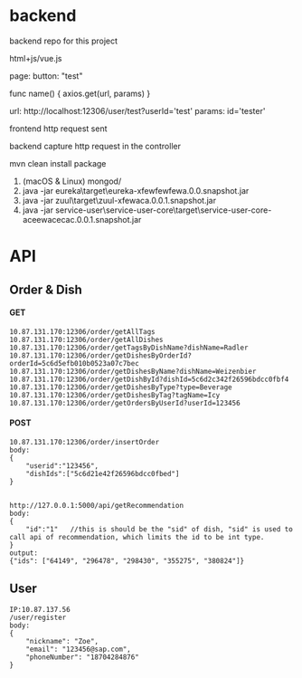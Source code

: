 # backend
backend repo for this project

html+js/vue.js

page: button: "test"

func name() {
	axios.get(url, params)
}

url: http://localhost:12306/user/test?userId='test'
params: id='tester'


frontend http request sent


backend capture http request in the controller



mvn clean install package

1. (macOS & Linux) mongod/
2. java -jar eureka\target\eureka-xfewfewfewa.0.0.snapshot.jar
3. java -jar zuul\target\zuul-xfewaca.0.0.1.snapshot.jar
4. java -jar service-user\service-user-core\target\service-user-core-aceewacecac.0.0.1.snapshot.jar



# API 
## Order & Dish

#### GET
```
10.87.131.170:12306/order/getAllTags
10.87.131.170:12306/order/getAllDishes
10.87.131.170:12306/order/getTagsByDishName?dishName=Radler
10.87.131.170:12306/order/getDishesByOrderId?orderId=5c6d5efb010b0523a07c7bec
10.87.131.170:12306/order/getDishesByName?dishName=Weizenbier
10.87.131.170:12306/order/getDishById?dishId=5c6d2c342f26596bdcc0fbf4
10.87.131.170:12306/order/getDishesByType?type=Beverage
10.87.131.170:12306/order/getDishesByTag?tagName=Icy
10.87.131.170:12306/order/getOrdersByUserId?userId=123456
```

#### POST 
```
10.87.131.170:12306/order/insertOrder
body:
{
	"userid":"123456",
	"dishIds":["5c6d21e42f26596bdcc0fbed"]
}


http://127.0.0.1:5000/api/getRecommendation
body:
{
	"id":"1"   //this is should be the "sid" of dish, "sid" is used to call api of recommendation, which limits the id to be int type.
}
output:
{"ids": ["64149", "296478", "298430", "355275", "380824"]}

```

## User
```
IP:10.87.137.56
/user/register
body:
{
	"nickname": "Zoe",
	"email": "123456@sap.com",
	"phoneNumber": "18704284876"
}
```
